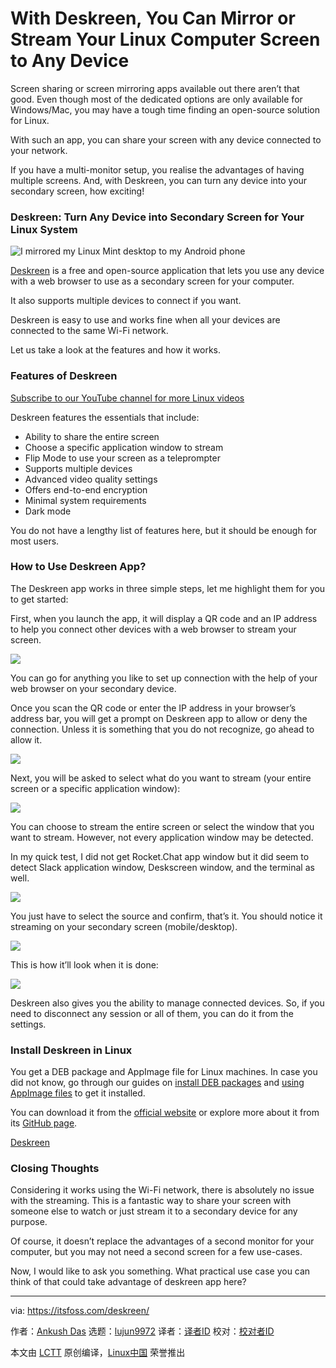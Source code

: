 [#]: subject: (With Deskreen, You Can Mirror or Stream Your Linux Computer Screen to Any Device)
[#]: via: (https://itsfoss.com/deskreen/)
[#]: author: (Ankush Das https://itsfoss.com/author/ankush/)
[#]: collector: (lujun9972)
[#]: translator: ( )
[#]: reviewer: ( )
[#]: publisher: ( )
[#]: url: ( )

With Deskreen, You Can Mirror or Stream Your Linux Computer Screen to Any Device
======

Screen sharing or screen mirroring apps available out there aren’t that good. Even though most of the dedicated options are only available for Windows/Mac, you may have a tough time finding an open-source solution for Linux.

With such an app, you can share your screen with any device connected to your network.

If you have a multi-monitor setup, you realise the advantages of having multiple screens. And, with Deskreen, you can turn any device into your secondary screen, how exciting!

### Deskreen: Turn Any Device into Secondary Screen for Your Linux System

![I mirrored my Linux Mint desktop to my Android phone][1]

[Deskreen][2] is a free and open-source application that lets you use any device with a web browser to use as a secondary screen for your computer.

It also supports multiple devices to connect if you want.

Deskreen is easy to use and works fine when all your devices are connected to the same Wi-Fi network.

Let us take a look at the features and how it works.

### Features of Deskreen

[Subscribe to our YouTube channel for more Linux videos][3]

Deskreen features the essentials that include:

  * Ability to share the entire screen
  * Choose a specific application window to stream
  * Flip Mode to use your screen as a teleprompter
  * Supports multiple devices
  * Advanced video quality settings
  * Offers end-to-end encryption
  * Minimal system requirements
  * Dark mode



You do not have a lengthy list of features here, but it should be enough for most users.

### How to Use Deskreen App?

The Deskreen app works in three simple steps, let me highlight them for you to get started:

First, when you launch the app, it will display a QR code and an IP address to help you connect other devices with a web browser to stream your screen.

![][4]

You can go for anything you like to set up connection with the help of your web browser on your secondary device.

Once you scan the QR code or enter the IP address in your browser’s address bar, you will get a prompt on Deskreen app to allow or deny the connection. Unless it is something that you do not recognize, go ahead to allow it.

![][5]

Next, you will be asked to select what do you want to stream (your entire screen or a specific application window):

![][6]

You can choose to stream the entire screen or select the window that you want to stream. However, not every application window may be detected.

In my quick test, I did not get Rocket.Chat app window but it did seem to detect Slack application window, Deskscreen window, and the terminal as well.

![][7]

You just have to select the source and confirm, that’s it. You should notice it streaming on your secondary screen (mobile/desktop).

![][8]

This is how it’ll look when it is done:

![][9]

Deskreen also gives you the ability to manage connected devices. So, if you need to disconnect any session or all of them, you can do it from the settings.

### Install Deskreen in Linux

You get a DEB package and AppImage file for Linux machines. In case you did not know, go through our guides on [install DEB packages][10] and [using AppImage files][11] to get it installed.

You can download it from the [official website][2] or explore more about it from its [GitHub page][12].

[Deskreen][2]

### Closing Thoughts

Considering it works using the Wi-Fi network, there is absolutely no issue with the streaming. This is a fantastic way to share your screen with someone else to watch or just stream it to a secondary device for any purpose.

Of course, it doesn’t replace the advantages of a second monitor for your computer, but you may not need a second screen for a few use-cases.

Now, I would like to ask you something. What practical use case you can think of that could take advantage of deskreen app here?

--------------------------------------------------------------------------------

via: https://itsfoss.com/deskreen/

作者：[Ankush Das][a]
选题：[lujun9972][b]
译者：[译者ID](https://github.com/译者ID)
校对：[校对者ID](https://github.com/校对者ID)

本文由 [LCTT](https://github.com/LCTT/TranslateProject) 原创编译，[Linux中国](https://linux.cn/) 荣誉推出

[a]: https://itsfoss.com/author/ankush/
[b]: https://github.com/lujun9972
[1]: https://i1.wp.com/itsfoss.com/wp-content/uploads/2021/06/deskreen-app.jpg?resize=800%2C450&ssl=1
[2]: https://deskreen.com/lang-en
[3]: https://www.youtube.com/c/itsfoss?sub_confirmation=1
[4]: https://i1.wp.com/itsfoss.com/wp-content/uploads/2021/06/deskreen-connect.png?resize=800%2C559&ssl=1
[5]: https://i2.wp.com/itsfoss.com/wp-content/uploads/2021/06/deskscreen-connect.png?resize=800%2C553&ssl=1
[6]: https://i0.wp.com/itsfoss.com/wp-content/uploads/2021/06/deskreen-select.png?resize=800%2C549&ssl=1
[7]: https://i2.wp.com/itsfoss.com/wp-content/uploads/2021/06/deskreen-app-window.png?resize=800%2C551&ssl=1
[8]: https://i1.wp.com/itsfoss.com/wp-content/uploads/2021/06/deskreen-confirm-1.png?resize=800%2C554&ssl=1
[9]: https://i0.wp.com/itsfoss.com/wp-content/uploads/2021/06/deskscreen-done.png?resize=873%2C599&ssl=1
[10]: https://itsfoss.com/install-deb-files-ubuntu/
[11]: https://itsfoss.com/use-appimage-linux/
[12]: https://github.com/pavlobu/deskreen
